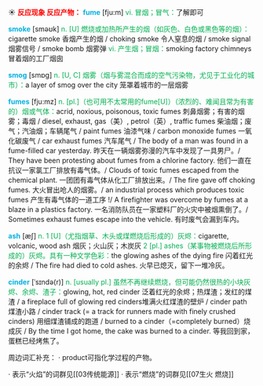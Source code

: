 ☀ <font color="red">**反应现象 反应产物：**</font>
<font color="sky blue">**fume**</font> [fju:m]
<font color="#00b050">vi. 冒烟；冒气：</font>了解即可

<font color="sky blue">**smoke**</font> [sməʊk] 
<font color="#00b050">n. [U] 燃烧或加热所产生的烟（如灰色、白色或黑色等的烟）：</font>cigarette smoke 香烟产生的烟 / choking smoke 令人窒息的烟 / smoke signal 烟雾信号 / smoke bomb 烟雾弹 <font color="#00b050">vi. 产生烟；冒烟：</font>smoking factory chimneys 冒着烟的工厂烟囱

<font color="sky blue">**smog**</font> [smɒɡ] 
<font color="#00b050">n. [U, C] 烟雾（烟与雾混合而成的空气污染物，尤见于工业化的城市）：</font>a layer of smog over the city 笼罩着城市的一层烟雾
           
<font color="sky blue">**fumes**</font> [fju:mz]
<font color="#00b050">n. [pl.]（也可用不太常用的fume[U]）（浓烈的、难闻且常为有害的）烟或气体：</font>acrid, noxious, poisonous, toxic fumes 刺鼻烟雾；有害的烟雾；毒烟 / diesel, exhaust, gas（美）, petrol（英）, traffic fumes 柴油烟；废气；汽油烟；车辆尾气 / paint fumes 油漆气味 / carbon monoxide fumes 一氧化碳废气 / car exhaust fumes 汽车尾气 / The body of a man was found in a fume-filled car yesterday. 昨天在一辆烟雾弥漫的汽车中发现了一具男尸。/ They have been protesting about fumes from a chlorine factory. 他们一直在抗议一家氯工厂排放有毒气体。/ Clouds of toxic fumes escaped from the chemical plant. 一团团有毒气体从化工厂排放出来。/ The fire gave off choking fumes. 大火冒出呛人的烟雾。/ an industrial process which produces toxic fumes 产生有毒气体的一道工序 !/ A firefighter was overcome by fumes at a blaze in a plastics factory. 一名消防队员在一家塑料厂的火灾中被烟熏倒了。/ Sometimes exhaust fumes escape into the vehicle. 有时废气会漏到车内。

<font color="sky blue">**ash**</font> [æʃ] 
<font color="#00b050">n. 1 [U]（尤指烟草、木头或煤燃烧后形成的）灰烬：</font>cigarette, volcanic, wood ash 烟灰；火山灰；木炭灰 <font color="#00b050">2 [pl.] ashes（某事物被燃烧后所形成的）灰烬。具有一种文学色彩：</font>the glowing ashes of the dying fire 闪着红光的余烬 / The fire had died to cold ashes. 火早已熄灭，留下一堆冷灰。
           
<font color="sky blue">**cinder**</font> [ˈsɪndə(r)]
<font color="#00b050">n. [usually pl.] 虽然不再继续燃烧，但可能仍然很热的小块灰烬、余烬、渣子：</font>glowing, hot, red cinder 泛着红光的余烬；热煤渣；发红的煤渣 / a fireplace full of glowing red cinders堆满火红煤渣的壁炉 / cinder path 煤渣小路 / cinder track (= a track for runners made with finely crushed cinders) 用细煤渣铺成的跑道 / burned to a cinder（=completely burned）烧成灰 / By the time I got home, the cake was burned to a cinder. 等我回到家，蛋糕已经烤焦了。

周边词汇补充：
· product可指化学过程的产物。

· 表示“火焰”的词群见[[03传统能源]]
· 表示“燃烧”的词群见[[07生火 燃烧]]
